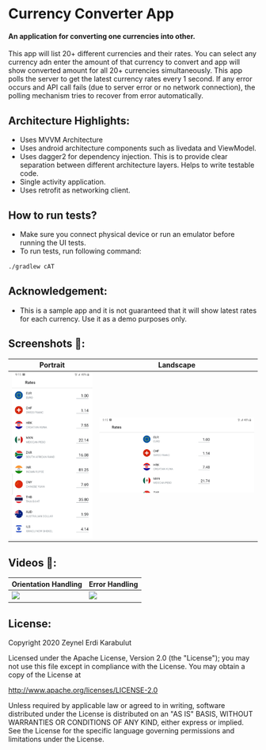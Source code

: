 # Currency Converter App

#### An application for converting one currencies into other.

This app will list 20+ different currencies and their rates. You can select any currency adn enter the amount of that currency to convert and app will show converted amount for all 20+ currencies simultaneously. 
This app polls the server to get the latest currency rates every 1 second. If any error occurs and API call fails (due to server error or no network connection), the polling mechanism tries to recover from error automatically. 

## Architecture Highlights:
- Uses MVVM Architecture
- Uses android architecture components such as livedata and ViewModel. 
- Uses dagger2 for dependency injection. This is to provide clear separation between different architecture layers. Helps to write testable code.
- Single activity application.
- Uses retrofit as networking client.


## How to run tests?
- Make sure you connect physical device or run an emulator before running the UI tests.
- To run tests, run following command:
```bash
./gradlew cAT
```

## Acknowledgement:
- This is a sample app and it is not guaranteed that it will show latest rates for each currency. Use it as a demo purposes only. 

## Screenshots 📸:

| Portrait | Landscape | 
|---|---|
| ![](.github/portrait.jpg) | ![](./.github/landscape.jpg) |

## Videos 🎥:

| Orientation Handling | Error Handling| 
|---|---|
| ![](.github/orientation-handling.gif) | ![](./.github/error-handling.gif) |


## License:
Copyright 2020 Zeynel Erdi Karabulut

Licensed under the Apache License, Version 2.0 (the "License"); you may not use this file except in compliance with the License. You may obtain a copy of the License at

http://www.apache.org/licenses/LICENSE-2.0

Unless required by applicable law or agreed to in writing, software distributed under the License is distributed on an "AS IS" BASIS, WITHOUT WARRANTIES OR CONDITIONS OF ANY KIND, either express or implied. See the License for the specific language governing permissions and limitations under the License.

